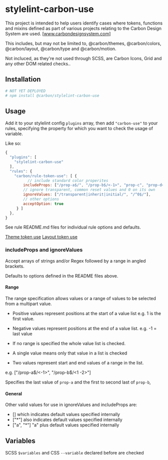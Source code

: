 # stylelint-carbon-use

This project is intended to help users identify cases where tokens, functions and mixins defined as part of various projects relating to the Carbon Design System are used. [www.carbondesignsystem.com]

This includes, but may not be limited to, @carbon/themes, @carbon/colors, @carbon/layout, @carbon/type and @carbon/motion.

Not incluced, as they're not used through SCSS, are Carbon Icons, Grid and any other DOM related checks..

## Installation

```bash
# NOT YET DEPLOYED
# npm install @carbon/stylelint-carbon-use
```

## Usage

Add it to your stylelint config `plugins` array, then add `"carbon-use"` to your rules,
specifying the property for which you want to check the usage of variable.

Like so:

```js
{
  "plugins": [
    "stylelint-carbon-use"
  ],
  "rules": {
    "carbon/rule-token-use": [ {
          // include standard color properites
        includeProps: ["/prop-a$/", "/prop-b$/<-1>", "prop-c", "prop-d<1 -2>", "*"],
        // ignore transparent, common reset values and 0 on its own
        ignoreValues: ["/transparent|inherit|initial/", "/^0$/"],
        // other options
        acceptOption: true
     } ]
  },
}
```

See rule README.md files for individual rule options and defaults.

[Theme token use](./theme-token-use/README.md)
[Layout token use](./layout-token-use/README.md)

### includeProps and ignoreValues

Accept arrays of strings and/or Regex followed by a range in angled brackets.

Defaults to options defined in the README files above.

#### Range

The range specification allows values or a range of values to be selected from a multipart value.

- Positive values represent positions at the start of a value list e.g. 1 is the first value.
- Negative values represent positions at the end of a value list. e.g. -1 = last value

- If no range is specified the whole value list is checked.
- A single value means only that value in a list is checked
- Two values represent start and end values of a range in the list.

e.g. ["/prop-a$/<-1>", "/prop-b$/<1 -2>"]

Specifies the last value of `prop-a` and the first to second last of `prop-b`,

#### General

Other valid values for use in ignoreValues and includeProps are:

- [] which indicates default values specified internally
- ["*"] also indicates default values specified internally
- ["a", "*"] "a" plus default values specified internally

## Variables

SCSS `$variables` and CSS `--variable` declared before are checked
